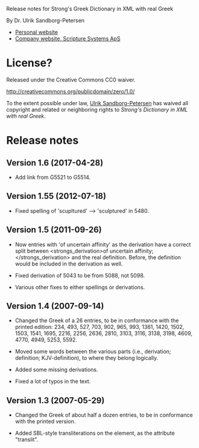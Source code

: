 Release notes for Strong's Greek Dictionary in XML with real Greek

By Dr. Ulrik Sandborg-Petersen

* [Personal website](http://ulrikp.org/)
* [Company website, Scripture Systems ApS](http://scripturesys.com/)


# License?

Released under the Creative Commons CC0 waiver.

http://creativecommons.org/publicdomain/zero/1.0/

To the extent possible under law, [Ulrik Sandborg-Petersen](http://ulrikp.org/) has waived all copyright and
related or neighboring rights to *Strong's Dictionary in XML with real
Greek*.


# Release notes


## Version 1.6 (2017-04-28)

* Add link from G5521 to G5514.


## Version 1.55 (2012-07-18)

* Fixed spelling of 'scupltured' --> 'sculptured' in 5480.


## Version 1.5 (2011-09-26)

* Now entries with 'of uncertain affinity' as the derivation have a
  correct split between <strongs_derivation>of uncertain
  affinity;</strongs_derivation> and the real definition.  Before, the
  definition would be included in the derivation as well.

* Fixed derivation of 5043 to be from 5088, not 5098.

* Various other fixes to either spellings or derivations.


## Version 1.4 (2007-09-14)

* Changed the Greek of a 26 entries, to be in conformance with the
  printed edition: 234, 493, 527, 703, 902, 965, 993, 1361, 1420,
  1502, 1503, 1541, 1695, 2216, 2256, 2636, 2810, 3103, 3116, 3138,
  3198, 4609, 4770, 4949, 5253, 5592.

* Moved some words between the various parts (i.e., derivation;
  definition; KJV-definition), to where they belong logically.

* Added some missing derivations.

* Fixed a lot of typos in the text.


## Version 1.3 (2007-05-29)

* Changed the Greek of about half a dozen entries, to be in
  conformance with the printed version.

* Added SBL-style transliterations on the <greek/> element, as the
  attribute "translit".


